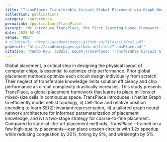 ```yaml
---
title: "TransPlace: Transferable Circuit Global Placement via Graph Neural Network"
collection: publications
category: conferences
permalink: /publication/TransPlace
excerpt: 'We introduce TransPlace, the first learning-based framework for large-scale global placement.'
date: 2025-02-01
venue: 'KDD'
# slidesurl: 'http://academicpages.github.io/files/slides1.pdf'
paperurl: 'http://academicpages.github.io/files/TransPlace.pdf'
citation: 'Yunbo Hou. (2025). &quot;TransPlace: Transferable Circuit Global Placement via Graph Neural Network.&quot; <i>Toronto, Canada</i>.'
---
```


Global placement, a critical step in designing the physical layout of computer chips, is essential to optimize chip performance. Prior global placement methods optimize each circuit design individually from scratch. Their neglect of transferable knowledge limits solution efficiency and chip performance as circuit complexity drastically increases. This study presents TransPlace, a global placement framework that learns to place millions of mixed-size cells in continuous space. TransPlace introduces i) Netlist Graph to efficiently model netlist topology, ii) Cell-flow and relative position encoding to learn SE(2)-invariant representation, iii) a tailored graph neural network architecture for informed parameterization of placement knowledge, and iv) a two-stage strategy for coarse-to-fine placement. Compared to state-of-the-art placement methods, TransPlace—trained on a few high-quality placements—can place unseen circuits with 1.2x speedup while reducing congestion by 30%, timing by 9%, and wirelength by 5%.
